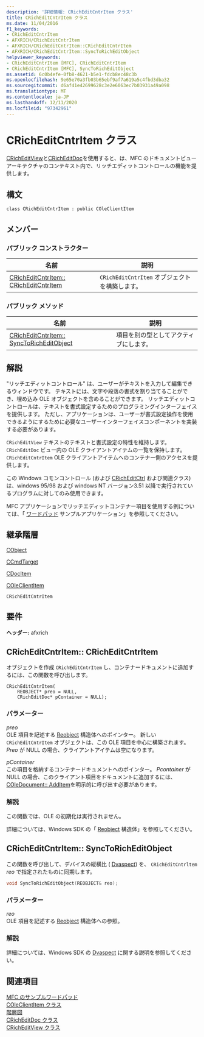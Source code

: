 ```yaml
---
description: '詳細情報: CRichEditCntrItem クラス'
title: CRichEditCntrItem クラス
ms.date: 11/04/2016
f1_keywords:
- CRichEditCntrItem
- AFXRICH/CRichEditCntrItem
- AFXRICH/CRichEditCntrItem::CRichEditCntrItem
- AFXRICH/CRichEditCntrItem::SyncToRichEditObject
helpviewer_keywords:
- CRichEditCntrItem [MFC], CRichEditCntrItem
- CRichEditCntrItem [MFC], SyncToRichEditObject
ms.assetid: 6c0b4efe-0fb8-4621-b5e1-fdcb8ec48c3b
ms.openlocfilehash: 9e65e70a3fb03b65ebf9af7a619a5c4fbd3dba32
ms.sourcegitcommit: d6af41e42699628c3e2e6063ec7b03931a49a098
ms.translationtype: MT
ms.contentlocale: ja-JP
ms.lasthandoff: 12/11/2020
ms.locfileid: "97342961"
---
```

# <a name="cricheditcntritem-class"></a>CRichEditCntrItem クラス

[CRichEditView](../../mfc/reference/cricheditview-class.md)と[CRichEditDoc](../../mfc/reference/cricheditdoc-class.md)を使用すると、は、MFC のドキュメントビューアーキテクチャのコンテキスト内で、リッチエディットコントロールの機能を提供します。

## <a name="syntax"></a>構文

```
class CRichEditCntrItem : public COleClientItem
```

## <a name="members"></a>メンバー

### <a name="public-constructors"></a>パブリック コンストラクター

|名前|説明|
|----------|-----------------|
|[CRichEditCntrItem:: CRichEditCntrItem](#cricheditcntritem)|`CRichEditCntrItem` オブジェクトを構築します。|

### <a name="public-methods"></a>パブリック メソッド

|名前|説明|
|----------|-----------------|
|[CRichEditCntrItem:: SyncToRichEditObject](#synctoricheditobject)|項目を別の型としてアクティブにします。|

## <a name="remarks"></a>解説

"リッチエディットコントロール" は、ユーザーがテキストを入力して編集できるウィンドウです。 テキストには、文字や段落の書式を割り当てることができ、埋め込み OLE オブジェクトを含めることができます。 リッチエディットコントロールは、テキストを書式設定するためのプログラミングインターフェイスを提供します。 ただし、アプリケーションは、ユーザーが書式設定操作を使用できるようにするために必要なユーザーインターフェイスコンポーネントを実装する必要があります。

`CRichEditView` テキストのテキストと書式設定の特性を維持します。 `CRichEditDoc` ビュー内の OLE クライアントアイテムの一覧を保持します。 `CRichEditCntrItem` OLE クライアントアイテムへのコンテナー側のアクセスを提供します。

この Windows コモンコントロール (および [CRichEditCtrl](../../mfc/reference/cricheditctrl-class.md) および関連クラス) は、windows 95/98 および windows NT バージョン3.51 以降で実行されているプログラムに対してのみ使用できます。

MFC アプリケーションでリッチエディットコンテナー項目を使用する例については、「 [ワードパッド](../../overview/visual-cpp-samples.md) サンプルアプリケーション」を参照してください。

## <a name="inheritance-hierarchy"></a>継承階層

[CObject](../../mfc/reference/cobject-class.md)

[CCmdTarget](../../mfc/reference/ccmdtarget-class.md)

[CDocItem](../../mfc/reference/cdocitem-class.md)

[COleClientItem](../../mfc/reference/coleclientitem-class.md)

`CRichEditCntrItem`

## <a name="requirements"></a>要件

**ヘッダー:** afxrich

## <a name="cricheditcntritemcricheditcntritem"></a><a name="cricheditcntritem"></a> CRichEditCntrItem:: CRichEditCntrItem

オブジェクトを作成 `CRichEditCntrItem` し、コンテナードキュメントに追加するには、この関数を呼び出します。

```
CRichEditCntrItem(
    REOBJECT* preo = NULL,
    CRichEditDoc* pContainer = NULL);
```

### <a name="parameters"></a>パラメーター

*preo*<br/>
OLE 項目を記述する [Reobject](/windows/win32/api/richole/ns-richole-reobject) 構造体へのポインター。 新しい `CRichEditCntrItem` オブジェクトは、この OLE 項目を中心に構築されます。 *Preo* が NULL の場合、クライアントアイテムは空になります。

*pContainer*<br/>
この項目を格納するコンテナードキュメントへのポインター。 *Pcontainer* が NULL の場合、このクライアント項目をドキュメントに追加するには、 [COleDocument:: AddItem](../../mfc/reference/coledocument-class.md#additem)を明示的に呼び出す必要があります。

### <a name="remarks"></a>解説

この関数では、OLE の初期化は実行されません。

詳細については、Windows SDK の「 [Reobject](/windows/win32/api/richole/ns-richole-reobject) 構造体」を参照してください。

## <a name="cricheditcntritemsynctoricheditobject"></a><a name="synctoricheditobject"></a> CRichEditCntrItem:: SyncToRichEditObject

この関数を呼び出して、デバイスの縦横比 ( [Dvaspect](/windows/win32/api/wtypes/ne-wtypes-dvaspect)) を、 `CRichEditCntrltem` *reo* で指定されたものに同期します。

```cpp
void SyncToRichEditObject(REOBJECT& reo);
```

### <a name="parameters"></a>パラメーター

*reo*<br/>
OLE 項目を記述する [Reobject](/windows/win32/api/richole/ns-richole-reobject) 構造体への参照。

### <a name="remarks"></a>解説

詳細については、Windows SDK の [Dvaspect](/windows/win32/api/wtypes/ne-wtypes-dvaspect) に関する説明を参照してください。

## <a name="see-also"></a>関連項目

[MFC のサンプルワードパッド](../../overview/visual-cpp-samples.md)<br/>
[COleClientItem クラス](../../mfc/reference/coleclientitem-class.md)<br/>
[階層図](../../mfc/hierarchy-chart.md)<br/>
[CRichEditDoc クラス](../../mfc/reference/cricheditdoc-class.md)<br/>
[CRichEditView クラス](../../mfc/reference/cricheditview-class.md)
